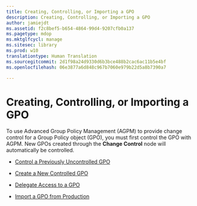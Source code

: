 ```yaml
---
title: Creating, Controlling, or Importing a GPO
description: Creating, Controlling, or Importing a GPO
author: jamiejdt
ms.assetid: f2c8bef5-b654-4864-99d4-9207cfb0a137
ms.pagetype: mdop
ms.mktglfcycl: manage
ms.sitesec: library
ms.prod: w10
translationtype: Human Translation
ms.sourcegitcommit: 2d1f98a24d9330d6b3bce488b2cac6ac11b5e4bf
ms.openlocfilehash: 06e3877a6d848c967b7060e979b22d5a8b7390a7

---
```



# Creating, Controlling, or Importing a GPO


To use Advanced Group Policy Management (AGPM) to provide change control for a Group Policy object (GPO), you must first control the GPO with AGPM. New GPOs created through the **Change Control** node will automatically be controlled.

-   [Control a Previously Uncontrolled GPO](control-a-previously-uncontrolled-gpo.md)

-   [Create a New Controlled GPO](create-a-new-controlled-gpo.md)

-   [Delegate Access to a GPO](delegate-access-to-a-gpo.md)

-   [Import a GPO from Production](import-a-gpo-from-production-approver.md)

 

 








<!--HONumber=Jun16_HO4-->


